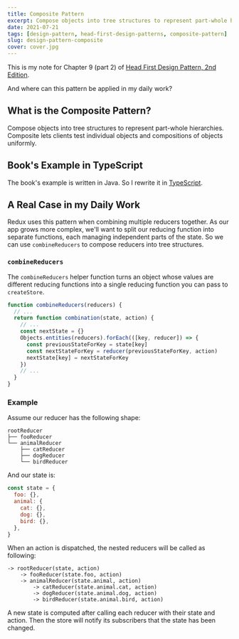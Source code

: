 ```yaml
---
title: Composite Pattern
excerpt: Compose objects into tree structures to represent part-whole hierarchies. Composite lets clients test individual objects and compositions of objects uniformly.
date: 2021-07-21
tags: [design-pattern, head-first-design-patterns, composite-pattern]
slug: design-pattern-composite
cover: cover.jpg
---
```


This is my note for Chapter 9 (part 2) of [Head First Design Pattern, 2nd Edition](https://learning.oreilly.com/library/view/head-first-design/9781492077992/).

And where can this pattern be applied in my daily work?

## What is the Composite Pattern?

Compose objects into tree structures to represent part-whole hierarchies. Composite lets clients test individual objects and compositions of objects uniformly.

## Book's Example in TypeScript

The book's example is written in Java. So I rewrite it in [TypeScript](https://github.com/wtlin1228/typescript-head-first-design-patterns-2nd-edition/tree/main/09-2-composite-menu).

## A Real Case in my Daily Work

Redux uses this pattern when combining multiple reducers together. As our app grows more complex, we'll want to split our reducing function into separate functions, each managing independent parts of the state. So we can use `combineReducers` to compose reducers into tree structures.

### `combineReducers`

The `combineReducers` helper function turns an object whose values are different reducing functions into a single reducing function you can pass to `createStore`.

```js
function combineReducers(reducers) {
  // ...
  return function combination(state, action) {
    // ...
    const nextState = {}
    Objects.entities(reducers).forEach(([key, reducer]) => {
      const previousStateForKey = state[key]
      const nextStateForKey = reducer(previousStateForKey, action)
      nextState[key] = nextStateForKey
    })
    // ...
  }
}
```

### Example

Assume our reducer has the following shape:

```
rootReducer
├── fooReducer
└── animalReducer
    ├── catReducer
    ├── dogReducer
    └── birdReducer
```

And our state is:

```js
const state = {
  foo: {},
  animal: {
    cat: {},
    dog: {},
    bird: {},
  },
}
```

When an action is dispatched, the nested reducers will be called as following:

```
-> rootReducer(state, action)
    -> fooReducer(state.foo, action)
    -> animalReducer(state.animal, action)
        -> catReducer(state.animal.cat, action)
        -> dogReducer(state.animal.dog, action)
        -> birdReducer(state.animal.bird, action)
```

A new state is computed after calling each reducer with their state and action. Then the store will notify its subscribers that the state has been changed.
